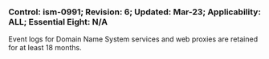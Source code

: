 ### Control: ism-0991; Revision: 6; Updated: Mar-23; Applicability: ALL; Essential Eight: N/A
<p>Event logs for Domain Name System services and web proxies are retained for at least 18 months.</p>